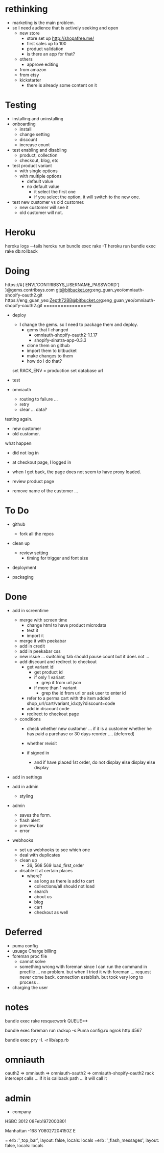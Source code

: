 # rethinking
- marketing is the main problem.
- so I need audience that is actively seeking and open
  - new store
    - store set up
      http://shopafree.me/
    - first sales up to 100
    - product validation
    - is there an app for that?
  - others
    - approve editing  
  - from amazon
  - from etsy
  - kickstarter
    - there is already some content on it

# Testing

- installing and uninstalling
- onboarding
  - install
  - change setting
  - discount
  - increase count
- test enabling and disabling
  - product, collection
  - checkout, blog, etc
- test product variant
  - with single options 
  - with multiple options
    - default value
    - no default value
      - it select the first one
      - if you select the option, it will switch to the new one.
- test new customer vs old customer.
  - new customer will see it
  - old customer will not.
    
# Heroku

heroku logs --tails
heroku run bundle exec rake -T
heroku run bundle exec rake db:rollback


# Doing

https://#{ ENV['CONTRIBSYS_USERNAME_PASSWORD'] }@gems.contribsys.com
git@bitbucket.org:eng_guan_yeo/omniauth-shopify-oauth2.git
https://eng_guan_yeo:Zepth72BB@bitbucket.org:eng_guan_yeo/omniauth-shopify-oauth2.git
=================>
- deploy
  - I change the gems.  so I need to package them and deploy.
    - gems that I changed
      - omniauth-shopify-oauth2-1.1.17
      - shopify-sinatra-app-0.3.3
    - clone them on github
    - import them to bitbucket
    - make changes to them 
    - how do I do that?
  

  set RACK_ENV = production 
  set database url 

- test

- omniauth
  - routing to failure ...
  - retry
  - clear ... data?


testing again.
- new customer
- old customer.


what happen
- did not log in
- at checkout page, I logged in
- when I get back, the page does not seem to have proxy loaded.

- review product page

- remove name of the customer ...


# To Do

- github
  - fork all the repos

- clean up 
  - review setting
    - timing for trigger and font size

- deployment
- packaging

# Done
- add in screentime
  - merge with screen time
    - change html to have product microdata
    - test it
    - import it 
  - merge it with peekabar
  - add in credit
  - add in peekabar css 
  - new issue ... switching tab should pause count but it does not ...
  - add discount and redirect to checkout
    - get variant id 
      - get product id
      - if only 1 variant
        - grep it from url.json
      - if more than 1 variant
        - grep the id from url or ask user to enter id  
    - refer to a perma cart with the item added
    shop_url/cart/variant_id:qty?discount=code
    - add in discount code
    - redirect to checkout page
  - conditions
    - check whether new customer ... 
      if it is a customer whether he has paid a purchase
      or 30 days reorder .... (deferred)
    - whether revisit 

    - if signed in 
      - and if have placed 1st order, do not display
        else display
      else
        display

- add in settings
- add in admin
  - styling

- admin
  - saves the form.
  - flash alert
  - preview bar
  - error

- webhooks
  - set up webhooks to see which one   
  - deal with duplicates
  - clean up
    - 36, 568  569 load_first_order
  - disable it at certain places
    - where?
      - as long as there is add to cart
      - collections/all should not load
      - search
      - about us
      - blog
      - cart
      - checkout as well

# Deferred
- puma config
- usuage Charge billing
- foreman proc file
  - cannot solve 
  - something wrong with foreman since I can run the command in procfile ... no problem.
    but when I tried it with foreman ... request never come back.  connection establish.  but took very long to process ..
- charging the user


# notes

bundle exec rake resque:work QUEUE=*

 bundle exec foreman run rackup -s Puma config.ru
ngrok http 4567

bundle exec pry -I. -r lib/app.rb

# omniauth
oauth2 => omniauth => omniauth-oauth2 => omniauth-shopify-oauth2
rack intercept calls ... if it is callback path ... it will call it 


# admin
- company 

HSBC 3012
08Feb1972000801

Manhattan -168
Y08027204150Z
E

= erb :'_top_bar', layout: false, locals: locals
=erb :'_flash_messages', layout: false, locals: locals